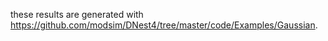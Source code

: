 these results are generated with https://github.com/modsim/DNest4/tree/master/code/Examples/Gaussian.

